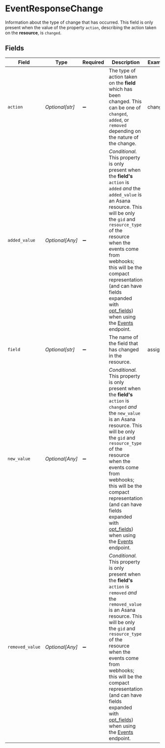 # EventResponseChange

Information about the type of change that has occurred. This field is only present when the value of the property `action`, describing the action taken on the **resource**, is `changed`.


## Fields

| Field                                                                                                                                                                                                                                                                                                                                                                                                                  | Type                                                                                                                                                                                                                                                                                                                                                                                                                   | Required                                                                                                                                                                                                                                                                                                                                                                                                               | Description                                                                                                                                                                                                                                                                                                                                                                                                            | Example                                                                                                                                                                                                                                                                                                                                                                                                                |
| ---------------------------------------------------------------------------------------------------------------------------------------------------------------------------------------------------------------------------------------------------------------------------------------------------------------------------------------------------------------------------------------------------------------------- | ---------------------------------------------------------------------------------------------------------------------------------------------------------------------------------------------------------------------------------------------------------------------------------------------------------------------------------------------------------------------------------------------------------------------- | ---------------------------------------------------------------------------------------------------------------------------------------------------------------------------------------------------------------------------------------------------------------------------------------------------------------------------------------------------------------------------------------------------------------------- | ---------------------------------------------------------------------------------------------------------------------------------------------------------------------------------------------------------------------------------------------------------------------------------------------------------------------------------------------------------------------------------------------------------------------- | ---------------------------------------------------------------------------------------------------------------------------------------------------------------------------------------------------------------------------------------------------------------------------------------------------------------------------------------------------------------------------------------------------------------------- |
| `action`                                                                                                                                                                                                                                                                                                                                                                                                               | *Optional[str]*                                                                                                                                                                                                                                                                                                                                                                                                        | :heavy_minus_sign:                                                                                                                                                                                                                                                                                                                                                                                                     | The type of action taken on the **field** which has been changed.  This can be one of `changed`, `added`, or `removed` depending on the nature of the change.                                                                                                                                                                                                                                                          | changed                                                                                                                                                                                                                                                                                                                                                                                                                |
| `added_value`                                                                                                                                                                                                                                                                                                                                                                                                          | *Optional[Any]*                                                                                                                                                                                                                                                                                                                                                                                                        | :heavy_minus_sign:                                                                                                                                                                                                                                                                                                                                                                                                     | *Conditional.* This property is only present when the **field's** `action` is `added` _and_ the `added_value` is an Asana resource. This will be only the `gid` and `resource_type` of the resource when the events come from webhooks; this will be the compact representation (and can have fields expanded with [opt_fields](/docs/input-output-options)) when using the [Events](/docs/asana-events) endpoint.     |                                                                                                                                                                                                                                                                                                                                                                                                                        |
| `field`                                                                                                                                                                                                                                                                                                                                                                                                                | *Optional[str]*                                                                                                                                                                                                                                                                                                                                                                                                        | :heavy_minus_sign:                                                                                                                                                                                                                                                                                                                                                                                                     | The name of the field that has changed in the resource.                                                                                                                                                                                                                                                                                                                                                                | assignee                                                                                                                                                                                                                                                                                                                                                                                                               |
| `new_value`                                                                                                                                                                                                                                                                                                                                                                                                            | *Optional[Any]*                                                                                                                                                                                                                                                                                                                                                                                                        | :heavy_minus_sign:                                                                                                                                                                                                                                                                                                                                                                                                     | *Conditional.* This property is only present when the **field's** `action` is `changed` _and_ the `new_value` is an Asana resource. This will be only the `gid` and `resource_type` of the resource when the events come from webhooks; this will be the compact representation (and can have fields expanded with [opt_fields](/docs/input-output-options)) when using the [Events](/docs/asana-events) endpoint.     |                                                                                                                                                                                                                                                                                                                                                                                                                        |
| `removed_value`                                                                                                                                                                                                                                                                                                                                                                                                        | *Optional[Any]*                                                                                                                                                                                                                                                                                                                                                                                                        | :heavy_minus_sign:                                                                                                                                                                                                                                                                                                                                                                                                     | *Conditional.* This property is only present when the **field's** `action` is `removed` _and_ the `removed_value` is an Asana resource. This will be only the `gid` and `resource_type` of the resource when the events come from webhooks; this will be the compact representation (and can have fields expanded with [opt_fields](/docs/input-output-options)) when using the [Events](/docs/asana-events) endpoint. |                                                                                                                                                                                                                                                                                                                                                                                                                        |